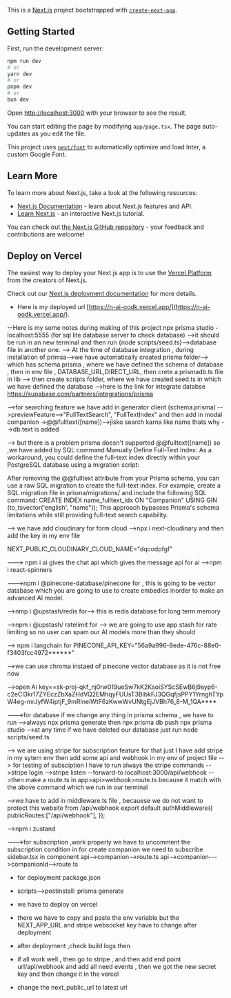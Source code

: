 This is a [Next.js](https://nextjs.org/) project bootstrapped with [`create-next-app`](https://github.com/vercel/next.js/tree/canary/packages/create-next-app).

## Getting Started

First, run the development server:

```bash
npm run dev
# or
yarn dev
# or
pnpm dev
# or
bun dev
```

Open [http://localhost:3000](http://localhost:3000) with your browser to see the result.

You can start editing the page by modifying `app/page.tsx`. The page auto-updates as you edit the file.

This project uses [`next/font`](https://nextjs.org/docs/basic-features/font-optimization) to automatically optimize and load Inter, a custom Google Font.

## Learn More

To learn more about Next.js, take a look at the following resources:

- [Next.js Documentation](https://nextjs.org/docs) - learn about Next.js features and API.
- [Learn Next.js](https://nextjs.org/learn) - an interactive Next.js tutorial.

You can check out [the Next.js GitHub repository](https://github.com/vercel/next.js/) - your feedback and contributions are welcome!

## Deploy on Vercel

The easiest way to deploy your Next.js app is to use the [Vercel Platform](https://vercel.com/new?utm_medium=default-template&filter=next.js&utm_source=create-next-app&utm_campaign=create-next-app-readme) from the creators of Next.js.

Check out our [Next.js deployment documentation](https://nextjs.org/docs/deployment) for more details.
- Here is my deployed url [https://n-ai-oodk.vercel.app/](https://n-ai-oodk.vercel.app/).

--Here is my some notes during making of this project
npx prisma studio -localhost:5555
(for sql lite database server to check database)
-->it should be run in an new terminal and then run {node scripts/seed.ts}-->database file in another one.
--> At the time of database integration , during installation of primsa-->we have automatically created prisma folder--> which has schema.prisma , where we have defined the schema of database , then in env file , 
DATABASE_URL,DIRECT_URL,
then crete a prismadb.ts file in lib
--> then create scripts folder, where we have created seed.ts in which we have defined the database 
-->here is the link for integrate databse 
https://supabase.com/partners/integrations/prisma


-->for  searching feature we have add in generator client (schema.prisma) -->previewFeature-->"FullTextSearch",
"FullTextIndex"
and then add in modal companion ->@@fulltext([name])-->jisko search karna like name thats why -->db.text is added

--> but there is a problem prisma doesn't supported @@fulltext([name]) so ,we have added by SQL command 
Manually Define Full-Text Index: As a workaround, you could define the full-text index directly within your PostgreSQL database using a migration script:

After removing the @@fulltext attribute from your Prisma schema, you can use a raw SQL migration to create the full-text index.
For example, create a SQL migration file in prisma/migrations/ and include the following SQL command:
CREATE INDEX name_fulltext_idx ON "Companion" USING GIN (to_tsvector('english', "name"));
This approach bypasses Prisma's schema limitations while still providing full-text search capability.


--> we have add cloudinary for form cloud 
-->npx i next-cloudinary
and then add the key in my env file

NEXT_PUBLIC_CLOUDINARY_CLOUD_NAME="dqcodpfgf"

---> npm i ai gives the chat api which gives the message api for ai 
-->npm i react-spinners

--->npm  i @pinecone-database/pinecone
for , this is going to be vector database which you are going to use to create embedics inorder to make an advanced AI model.

-->nmp i @upstash/redis
for--> this is redis database for long term memory

-->npm i @upstash/ ratelimit
for --> we are going to use app stash for rate limiting so no user can  spam our AI models more than they should 

--> npm i langchain
for
PINECONE_API_KEY="56a9a996-8ede-476c-88e0-f3403fcc4972******"

-->we can use chroma instaed of pinecone vector database as it is not free now

-->open Ai key==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****


--->for database 
if we change any thing in prisma schema , we have to run 
-->always npx prisma generate
then 
npx prisma db push
npx prisma studio
-->at any time if we have deleted our database
just run node scripts/seed.ts


--> we are using stripe for subscription feature 
for that just I have add stripe in my sytem env 
then add some api and webhook in my env of project file
--> for testing of subsciption I have to run always the stripe  commands
-->stripe login
-->stripe listen --forward-to localhost:3000/api/webhook
-->then make a route.ts in app>api>webhook>route.ts
because it match with the above command which we run in our terminal

-->we have to add in middleware.ts file , becauese we do not want to protect this website from /api/webhook
export default authMiddleware({
  publicRoutes:["/api/webhook"],
});

-->npm i zustand

--->for subscription ,work properly
we have to uncomment the subscription condition in
for create companion we need to subscribe 
sidebar.tsx  in component
api-->companion-->route.ts
api-->companion--->companionId-->route.ts

- for deployment
package.json
- scripts-->postinstall: prisma generate


- we have to deploy on vercel 
- there we have to copy and paste the env variable
but the NEXT_APP_URL and stripe websocket key have to change after deployment 

- after deployment ,check build logs then 
- if all work well , then go to stripe , and then add end point 
url/api/webhook and add all need events , then we got the new secret key
and then change it in the vercel

- change the next_public_url to latest url




